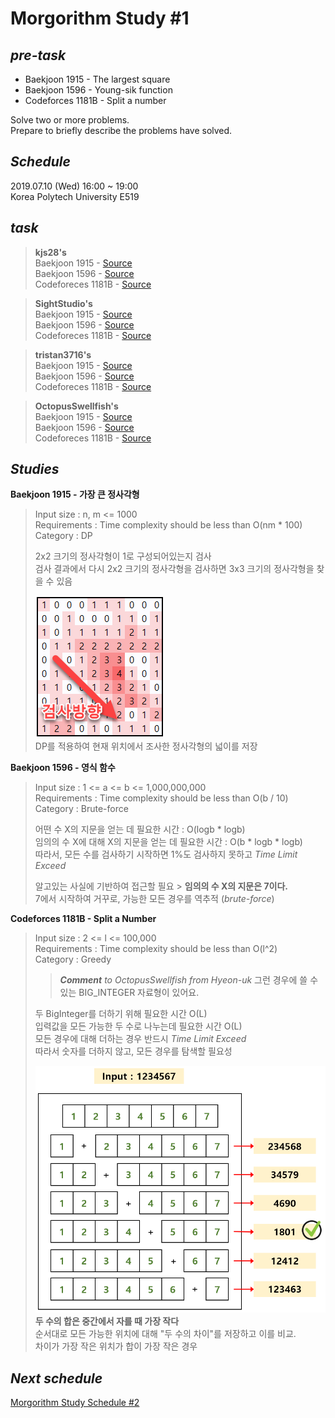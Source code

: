 <!-- Morgorithm Study #1 -->
# Morgorithm Study #1 
<!-- 주어진 과제 목록 -->
## *pre-task*  
  + Baekjoon 1915 - The largest square  
  + Baekjoon 1596 - Young-sik function  
  + Codeforces 1181B - Split a number  
  
Solve two or more problems.  
Prepare to briefly describe the problems have solved.  
  
## *Schedule*  
<!-- 실제 모임 시간과 모임이 이루어진 장소-->
2019.07.10 (Wed) 16:00 ~ 19:00  
Korea Polytech University E519  
  
## *task*  
<!-- 개인별 task 작성 가이드
 수정 후 기존 파일의 링크 유지(새로운 이름으로 업로드)
  >**Hong Gil-dong's**  
  >Baekjoon 1915 - [Source](https://github.com/Gildong/Morgorithm/blob/master/Week1/Baekjoon1596_gildong.cpp)  
  >[Site name] [Problem number] - [~~Source~~](https://github.com/Gildong/Morgorithm/blob/master/Week1/Baekjoon1915_gildong.cpp) - 
  [Edited](https://github.com/Gildong/Morgorithm/blob/master/Week1/Baekjoon1596_gildong_v2.cpp)  
  >Codeforeces 1181B - [Source](https://github.com/Gildong/Morgorithm/blob/master/Week1/Codeforces1181B_gildong.cpp)  
  -->

  >**kjs28's**  
  >Baekjoon 1915 - [Source]()  
  >Baekjoon 1596 - [Source]()  
  >Codeforeces 1181B - [Source]()  
  
  >**SightStudio's**  
  >Baekjoon 1915 - [Source]()  
  >Baekjoon 1596 - [Source]()  
  >Codeforeces 1181B - [Source]()  
  
  >**tristan3716's**  
  >Baekjoon 1915 - [Source](https://github.com/tristan3716/Morgorithm/blob/master/Week1/Baekjoon1596_Hyeon-uk.cpp)  
  >Baekjoon 1596 - [Source](https://github.com/tristan3716/Morgorithm/blob/master/Week1/Baekjoon1915_Hyeon-uk.cpp)  
  >Codeforeces 1181B - [Source](https://github.com/tristan3716/Morgorithm/blob/master/Week1/Codeforces1181B_Hyeon-uk.cpp)  
  
  >**OctopusSwellfish's**  
  >Baekjoon 1915 - [Source]()  
  >Baekjoon 1596 - [Source]()  
  >Codeforeces 1181B - [Source]()  
  
## *Studies*  
<!-- 스터디 진행간 토의한 내용, 피드백 결과 등을 기록 -->
<!-- Input Size, Complexity requirements, Algorithm Category, Descriptions -->
  **Baekjoon 1915 - 가장 큰 정사각형**  
  >Input size : n, m <= 1000  
  >Requirements : Time complexity should be less than O(nm * 100)  
  >Category : DP  
  >  
  >2x2 크기의 정사각형이 1로 구성되어있는지 검사  
  >검사 결과에서 다시 2x2 크기의 정사각형을 검사하면 3x3 크기의 정사각형을 찾을 수 있음  
  >  
  >![The largest square](../images/week1_BOJ_1915_the_largest_square.png)  
  >DP를 적용하여 현재 위치에서 조사한 정사각형의 넓이를 저장  
    
  **Baekjoon 1596 - 영식 함수**  
  >Input size : 1 <= a <= b <= 1,000,000,000  
  >Requirements : Time complexity should be less than O(b / 10)  
  >Category : Brute-force  
  >  
  >어떤 수 X의 지문을 얻는 데 필요한 시간 : O(logb * logb)  
  >임의의 수 X에 대해 X의 지문을 얻는 데 필요한 시간 : O(b * logb * logb)  
  >따라서, 모든 수를 검사하기 시작하면 1%도 검사하지 못하고 *Time Limit Exceed*  
  >  
  >알고있는 사실에 기반하여 접근할 필요 > **임의의 수 X의 지문은 7이다.**  
  >7에서 시작하여 거꾸로, 가능한 모든 경우를 역추적 (*brute-force*)  
    
  **Codeforces 1181B - Split a Number**  
  >Input size : 2 <= l <= 100,000  
  >Requirements : Time complexity should be less than O(l^2)  
  >Category : Greedy  
  ><!-- Feel free to add comments anywhere -->  
  >>***Comment*** *to OctopusSwellfish from Hyeon-uk*
  >>그런 경우에 쓸 수 있는 BIG_INTEGER 자료형이 있어요.  
  >
  >두 BigInteger를 더하기 위해 필요한 시간 O(L)  
  >입력값을 모든 가능한 두 수로 나누는데 필요한 시간 O(L)  
  >모든 경우에 대해 더하는 경우 반드시 *Time Limit Exceed*  
  >따라서 숫자를 더하지 않고, 모든 경우를 탐색할 필요성
  >
  >![Split a number, testcase "1234567"](../images/week1_Codeforces_1181B_split_a_number.png)  
  >**두 수의 합은 중간에서 자를 때 가장 작다**  
  >순서대로 모든 가능한 위치에 대해 "두 수의 차이"를 저장하고 이를 비교.  
  >차이가 가장 작은 위치가 합이 가장 작은 경우  


## *Next schedule*  
<!-- 다음 스터디 수행 일정(이슈)을 태그함 -->
[Morgorithm Study Schedule \#2](https://github.com/tristan3716/Morgorithm/issues/1)  
